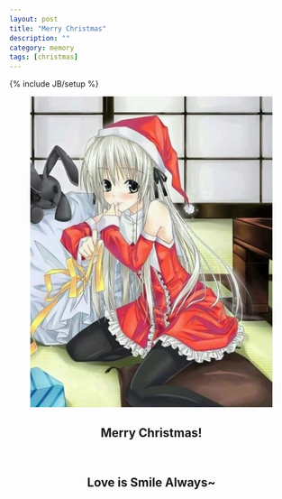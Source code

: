 ```yaml
---
layout: post
title: "Merry Christmas"
description: ""
category: memory 
tags: [christmas]
---
```

{% include JB/setup %}


<div align="center">

<img src="/media/pic/sora.jpg" /> 
<br />

<h2>Merry Christmas!</h2>
<br />

<h2>Love is Smile Always~</h2>
<br />

</div>